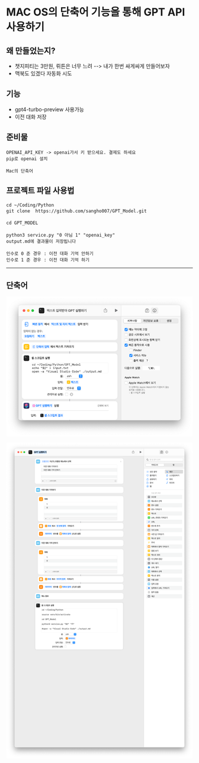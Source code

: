 MAC OS의 단축어 기능을 통해 GPT API 사용하기
=====================================



왜 만들었는지? 
-
- 챗지피티는 3만원, 뤼튼은 너무 느려 --> 내가 한번 싸게싸게 만들어보자 
- 맥북도 있겠다 자동화 시도 

## 기능
- gpt4-turbo-preview 사용가능
- 이전 대화 저장  

## 준비물 
    OPENAI_API_KEY -> openai가서 키 받으세요. 결제도 하세요
    pip로 openai 설치
    
    Mac의 단축어 

## 프로젝트 파일 사용법
    cd ~/Coding/Python
    git clone  https://github.com/sangho007/GPT_Model.git
    
    cd GPT_MODEL
    
    python3 service.py "0 아님 1" "openai_key"
    output.md에 결과물이 저장됩니다
    
    인수로 0 준 경우 : 이전 대화 기억 안하기 
    인수로 1 준 경우 : 이전 대화 기억 하기 
-------------
## 단축어 

![img.png](img.png)

![img_1.png](img_1.png)


